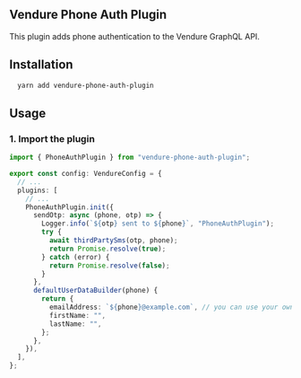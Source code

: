 ## Vendure Phone Auth Plugin

This plugin adds phone authentication to the Vendure GraphQL API.

## Installation

```bash
  yarn add vendure-phone-auth-plugin
```

## Usage

### 1. Import the plugin

```ts
import { PhoneAuthPlugin } from "vendure-phone-auth-plugin";

export const config: VendureConfig = {
  // ...
  plugins: [
    // ...
    PhoneAuthPlugin.init({
      sendOtp: async (phone, otp) => {
        Logger.info(`${otp} sent to ${phone}`, "PhoneAuthPlugin");
        try {
          await thirdPartySms(otp, phone);
          return Promise.resolve(true);
        } catch (error) {
          return Promise.resolve(false);
        }
      },
      defaultUserDataBuilder(phone) {
        return {
          emailAddress: `${phone}@example.com`, // you can use your own logic here
          firstName: "",
          lastName: "",
        };
      },
    }),
  ],
};
```
